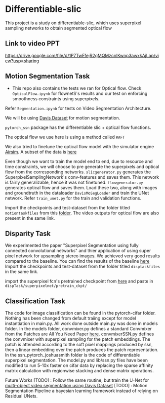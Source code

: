 # Differentiable-slic
This project is a study on differentiable-slic, which uses superpixel sampling networks to obtain segmented optical flow

## Link to video PPT
https://drive.google.com/file/d/1P7TwEfejR2gMQMzcnIKwnp3awxkAjLap/view?usp=sharing

## Motion Segmentation Task 

- This repo also contains the tests we ran for Optical flow. Check `OpticalFlow.ipynb` for flownetS's results and our test on enforcing smoothness constraints using superpixels.

Refer `Segmentation.ipynb` for tests on Video Segmentation Architecture. 

We will be using [Davis Dataset](https://graphics.ethz.ch/Downloads/Data/Davis/DAVIS-data.zip) for motion segmentation.

`pytorch_ssn` package has the differentiable slic + optical flow functions. 

The optical flow we use here is using a method called `RAFT`

We also tried to finetune the optical flow model with the simulator engine [Airsim](https://github.com/microsoft/AirSim). A subset of the data is [here](https://drive.google.com/drive/folders/16V2-7NOEKJjsb3ChHGXy3AGudNjWGqA-?usp=sharing)

Even though we want to train the model end to end, due to resource and time constraints, we will choose to pre generate the superpixels and optical flow from the corresponding networks. `slicgenerator.py` generates the SuperpixelSamplingNetwork's conv-features and saves them. This network is fairly generalizable, hence it was not finetuned.  `flowgenerator.py` generates optical flow and saves them. Load these two, along with images and groundtruth in the dataloader `DavisMoSegLoader` and train the UNet network. Refer `train_unet.py` for the train and validation functions.

Import the checkpoints and test-dataset from the folder titled `motiontaskfiles` from this [folder](https://drive.google.com/drive/folders/1MgfStqB3Nx0tfnJRXc6n0vvoWoEt6N8H?usp=sharing). The video outputs for optical flow are also present in the same link.


## Disparity Task

We experimented the paper "Superpixel Segmentation using fully connected convolutional networks" and thier application of using super pixel network for upsampling stereo images. We achieved very good results compared to the baseline. You can find the results of the baseline [here](https://drive.google.com/drive/folders/1MgfStqB3Nx0tfnJRXc6n0vvoWoEt6N8H?usp=sharing) Import the checkpoints and test-dataset from the folder titled `disptaskfiles` in the same link.

import the superpixel fcn's pretrained checkpoint from [here](https://drive.google.com/file/d/1c5ZvzK2qiY6FYXaUayHUItbH2rrOXPcK/view?usp=sharing) and paste in `dispTask/superpixelnet/pretrain_ckpt/` 

## Classification Task
The code for image classification can be found in the pytorch-cifar folder. Nothing has been changed from default traiing except for model instantiation in main.py. All work done outside main.py was done in models folder. In the models folder, convmixer.py defines a standard Convmixer from the Patches are All You Need Paper [here](https://github.com/tmp-iclr/convmixer). convmixerSSN.py defines the convmixer with superpixel sampling for the patch embeddings. The patch is attended according to the soft pixel mappings produced by ssn, then a linear embedding over the patch produces the patch representation. In the ssn_pytorch_joshuasmith folder is the code of differentiable superpixel segmentation. The model.py and lib/ssn.py files have been modified to run 5-10x faster on cifar data by replacing the sparse affinity matrix calculation with regionwise stacking and dense matrix operations.

Future Works
[TODO]  : Follow the same routine, but train the U-Net for [multi-object video segmentation using Davis Dataset](https://davischallenge.org/davis2017/code.html#unsupervised)
[TODO]  : Motion Segmentation Pipeline a bayesian learning framework instead of relying on Residual UNets.
  
